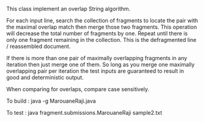 This class implement an overlap String algorithm.

For each input line, search the collection of fragments to locate the pair with the maximal overlap match then merge those two fragments. This operation will decrease the total number of fragments by one. Repeat until there is only one fragment remaining in the collection. This is the defragmented line / reassembled document.

If there is more than one pair of maximally overlapping fragments in any iteration then just merge one of them. So long as you merge one maximally overlapping pair per iteration the test inputs are guaranteed to result in good and deterministic output.

When comparing for overlaps, compare case sensitively.

To build : java -g MarouaneRaji.java

To test : java fragment.submissions.MarouaneRaji sample2.txt
